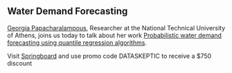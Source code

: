 ## Water Demand Forecasting

[Georgia Papacharalampous](https://twitter.com/georgiapapachar?lang=en), Researcher at the National Technical University of Athens, joins us today to talk about her work [Probabilistic water demand forecasting using quantile regression algorithms](https://arxiv.org/abs/2104.07985).

Visit [Springboard](https://bit.ly/sb-data-skeptic) and use promo code DATASKEPTIC to receive a $750 discount

